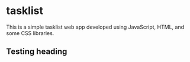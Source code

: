 # tasklist

This is a simple tasklist web app developed using JavaScript, HTML, and some CSS libraries.

## Testing heading
